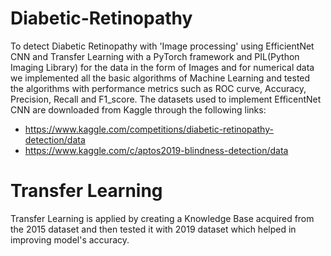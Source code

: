 # Diabetic-Retinopathy
To detect Diabetic Retinopathy with 'Image processing' using EfficientNet CNN and Transfer Learning with a PyTorch framework and PIL(Python Imaging Library) for the data in the form of Images and for numerical data we implemented all the basic algorithms of Machine Learning and tested the algorithms with performance metrics such as ROC curve, Accuracy, Precision, Recall and F1_score.
The datasets used to implement EfficentNet CNN are downloaded from Kaggle through the following links:
* https://www.kaggle.com/competitions/diabetic-retinopathy-detection/data
* https://www.kaggle.com/c/aptos2019-blindness-detection/data
# Transfer Learning 
Transfer Learning is applied by creating a Knowledge Base acquired from the 2015 dataset and then tested it with 2019 dataset which helped in improving model's accuracy.
